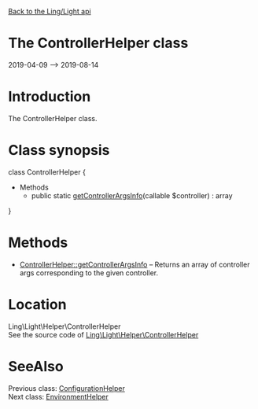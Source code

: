 [Back to the Ling/Light api](https://github.com/lingtalfi/Light/blob/master/doc/api/Ling/Light.md)



The ControllerHelper class
================
2019-04-09 --> 2019-08-14






Introduction
============

The ControllerHelper class.



Class synopsis
==============


class <span class="pl-k">ControllerHelper</span>  {

- Methods
    - public static [getControllerArgsInfo](https://github.com/lingtalfi/Light/blob/master/doc/api/Ling/Light/Helper/ControllerHelper/getControllerArgsInfo.md)(callable $controller) : array

}






Methods
==============

- [ControllerHelper::getControllerArgsInfo](https://github.com/lingtalfi/Light/blob/master/doc/api/Ling/Light/Helper/ControllerHelper/getControllerArgsInfo.md) &ndash; Returns an array of controller args corresponding to the given controller.





Location
=============
Ling\Light\Helper\ControllerHelper<br>
See the source code of [Ling\Light\Helper\ControllerHelper](https://github.com/lingtalfi/Light/blob/master/Helper/ControllerHelper.php)



SeeAlso
==============
Previous class: [ConfigurationHelper](https://github.com/lingtalfi/Light/blob/master/doc/api/Ling/Light/Helper/ConfigurationHelper.md)<br>Next class: [EnvironmentHelper](https://github.com/lingtalfi/Light/blob/master/doc/api/Ling/Light/Helper/EnvironmentHelper.md)<br>
